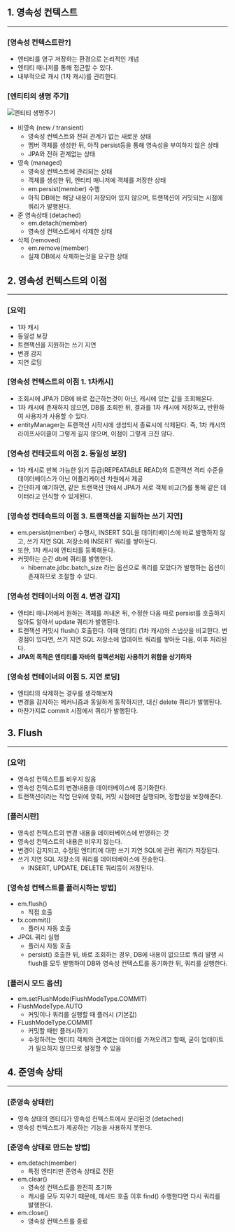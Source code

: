 ## 1. 영속성 컨텍스트

---

### [영속성 컨텍스트란?]

- 엔티티를 영구 저장하는 환경으로 논리적인 개념
- 엔티티 매니저를 통해 접근할 수 있다.
- 내부적으로 캐시 (1차 캐시)를 관리한다.



### [엔티티의 생명 주기]

![엔티티 생명주기](https://user-images.githubusercontent.com/88412661/185798330-c5a7aa26-fdb2-4e77-922f-1eb21741b77c.png)

- 비영속 (new / transient)
    - 영속성 컨텍스트와 전혀 관계가 없는 새로운 상태
    - 멤버 객체를 생성한 뒤, 아직 persist등을 통해 영속성을 부여하지 않은 상태
    - JPA와 전혀 관계없는 상태
- 영속 (managed)
    - 영속성 컨텍스트에 관리되는 상태
    - 객체를 생성한 뒤, 엔티티 매니저에 객체를 저장한 상태
    - em.persist(member) 수행
    - 아직 DB에는 해당 내용이 저장되어 있지 않으며, 트랜잭션이 커밋되는 시점에 쿼리가 발행된다.
- 준 영속상태 (detached)
    - em.detach(member)
    - 영속성 컨텍스트에서 삭제한 상태
- 삭제 (removed)
    - em.remove(member)
    - 실제 DB에서 삭제하는것을 요구한 상태

## 2. 영속성 컨텍스트의 이점

---

### [요약]

- 1차 캐시
- 동일성 보장
- 트랜잭션을 지원하는 쓰기 지연
- 변경 감지
- 지연 로딩

### [영속성 컨텍스트의 이점 1. 1차캐시]

- 조회시에 JPA가 DB에 바로 접근하는것이 아닌, 캐시에 있는 값을 조회해온다.
- 1차 캐시에 존재하지 않으면, DB를 조회한 뒤, 결과를 1차 캐시에 저장하고, 반환하여 사용자가 사용할 수 있다.
- entityManager는 트랜잭션 시작시에 생성되서 종료시에 삭제된다. 즉, 1차 캐시의 라이프사이클이 그렇게 길지 않으며, 이점이 그렇게 크진 않다.

### [영속성 컨테긋트의 이점 2. 동일성 보장]

- 1차 캐시로 반복 가능한 읽기 등급(REPEATABLE READ)의 트랜잭션 격리 수준을 데이터베이스가 아닌 어플리케이션 차원에서 제공
- 간단하게 얘기하면, 같은 트랜잭션 안에서 JPA가 서로 객체 비교(?)를 통해 같은 데이터라고 인식할 수 있게된다.

### [영속성 컨테슥트의 이점 3. 트랜잭션을 지원하는 쓰기 지연]

- em.persist(member) 수행시, INSERT SQL을 데이터베이스에 바로 발행하지 않고, 쓰기 지연 SQL 저장소에 INSERT 쿼리를 쌓아둔다.
- 또한, 1차 캐시에 엔티티를 등록해둔다.
- 커밋하는 순간 db에 쿼리를 발행한다.
    - hibernate.jdbc.batch_size 라는 옵션으로 쿼리를 모았다가 발행하는 옵션이 존재하므로 조절할 수 있다.


### [영속성 컨테이너의 이점 4. 변경 감지]

- 엔티티 매니저에서 원하는 객체를 꺼내온 뒤, 수정한 다음 따로 persist를 호출하지 않아도 알아서 update 쿼리가 발행된다.
- 트랜잭션 커밋시 flush() 호출한다. 이때 엔티티 (1차 캐시)와 스냅샷을 비교한다. 변경점이 있다면, 쓰기 지연 SQL 저장소에 업데이트 쿼리를 쌓아둔 다음, 이후 처리된다.
- **JPA의 목적은 엔티티를 자바의 컬렉션처럼 사용하기 위함을 상기하자**

### [영속성 컨테이너의 이점 5. 지연 로딩]

- 엔티티의 삭제하는 경우를 생각해보자
- 변경을 감지하는 메커니즘과 동일하게 동작하지만, 대신 delete 쿼리가 발행된다.
- 마찬가지로 commit 시점에서 쿼리가 발행된다.

## 3. Flush

---

### [요약]

- 영속성 컨텍스트를 비우지 않음
- 영속성 컨텍스트의 변경내용을 데이터베이스에 동기화한다.
- 트랜잭션이라는 작업 단위에 맞춰, 커밋 시점에만 실행되며, 정합성을 보장해준다.

### [플러시란]

- 영속성 컨텍스트의 변경 내용을 데이터베이스에 반영하는 것
- 영속성 컨텍스트의 내용은 비우지 않는다.
- 변경이 감지되고, 수정된 엔티티에 대한 쓰기 지연 SQL에 관련 쿼리가 저장된다.
- 쓰기 지연 SQL 저장소의 쿼리를 데이터베이스에 전송한다.
    - INSERT, UPDATE, DELETE 쿼리등이 저장된다.

### [영속성 컨텍스트를 플러시하는 방법]

- em.flush()
    - 직접 호출
- tx.commit()
    - 플러시 자동 호출
- JPQL 쿼리 실행
    - 플러시 자동 호출
    - persist() 호출한 뒤, 바로 조회하는 경우, DB에 내용이 없으므로 쿼리 발행 시 flush를 모두 발행하여 DB와 영속성 컨텍스트를 동기화한 뒤, 쿼리를 실행한다.

### [플러시 모드 옵션]

- em.setFlushMode(FlushModeType.COMMIT)
- FlushModeType.AUTO
    - 커밋이나 쿼리를 실행할 때 플러시 (기본값)
- FLushModeType.COMMIT
    - 커밋할 때만 플러시하기
    - 수정하려는 엔티티 객체와 관계없는 데이터를 가져오려고 할때, 굳이 업데이트가 필요하지 않으므로 설정할 수 있음

## 4. 준영속 상태

---

### [준영속 상태란]

- 영속 상태의 엔티티가 영속성 컨텍스트에서 분리된것 (detached)
- 영속성 컨텍스트가 제공하는 기능을 사용하지 못한다.

### [준영속 상태로 만드는 방법]

- em.detach(member)
    - 특정 엔티티만 준영속 상태로 전환
- em.clear()
    - 영속성 컨텍스트를 완전히 초기화
    - 캐시를 모두 지우기 때문에, 메서드 호출 이후 find() 수행한다면 다시 쿼리를 발행한다.
- em.close()
    - 영속성 컨텍스트를 종료